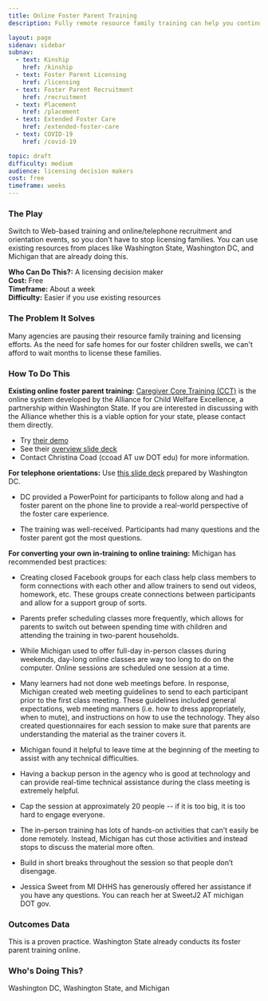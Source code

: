 ```yaml
---
title: Online Foster Parent Training
description: Fully remote resource family training can help you continue to license new homes and family members remotely during COVID-19.

layout: page
sidenav: sidebar
subnav:
  - text: Kinship
    href: /kinship
  - text: Foster Parent Licensing
    href: /licensing
  - text: Foster Parent Recruitment
    href: /recruitment
  - text: Placement
    href: /placement
  - text: Extended Foster Care
    href: /extended-foster-care
  - text: COVID-19
    href: /covid-19

topic: draft
difficulty: medium
audience: licensing decision makers
cost: free
timeframe: weeks
---
```



### The Play

Switch to Web-based training and online/telephone recruitment and orientation events, so you don't have to stop licensing families. You can use existing resources from places like Washington State, Washington DC, and Michigan that are already doing this.

**Who Can Do This?:**
A licensing decision maker<br />
**Cost:**
Free<br />
**Timeframe:**
About a week<br />
**Difficulty:**
Easier if you use existing resources<br />

### The Problem It Solves

Many agencies are pausing their resource family training and licensing efforts. As the need for safe homes for our foster children swells, we can't afford to wait months to license these families.

### How To Do This

**Existing online foster parent training:** [Caregiver Core Training (CCT)](https://allianceforchildwelfare.org/project/learn-more-about-caregiver-core-training-online) is the online system developed by the Alliance for Child Welfare Excellence, a partnership within Washington State.  If you are interested in discussing with the Alliance whether this is a viable option for your state, please contact them directly.

* Try [their demo](https://rise.articulate.com/share/i440AYYoiwdbuLFGST9LfKJrqfy4t05t#/)
* See their [overview slide deck](/assets/CCT_Online_Intro.pdf)
* Contact Christina Coad (ccoad AT uw DOT edu) for more information. 

**For telephone orientations:** Use [this slide deck](/assets/CFSA_Recruitment_Orientation_March_2020_Pride.pptx) prepared by Washington DC.

* DC provided a PowerPoint for participants to follow along and had a foster parent on the phone line to provide a real-world perspective of the foster care experience. 

* The training was well-received. Participants had many questions and the foster parent got the most questions.

**For converting your own in-training to online training:** Michigan has recommended best practices:

* Creating closed Facebook groups for each class help class members to form connections with each other and allow trainers to send out videos, homework, etc. These groups create connections between participants and allow for a support group of sorts. 

* Parents prefer scheduling classes more frequently, which allows for parents to switch out between spending time with children and attending the training in two-parent households. 

* While Michigan used to offer full-day in-person classes during weekends, day-long online classes are way too long to do on the computer. Online sessions are scheduled one session at a time. 

* Many learners had not done web meetings before. In response, Michigan created web meeting guidelines to send to each participant prior to the first class meeting. These guidelines included general expectations, web meeting manners (i.e. how to dress appropriately, when to mute), and instructions on how to use the technology. They also created questionnaires for each session to make sure that parents are understanding the material as the trainer covers it. 

* Michigan found it helpful to leave time at the beginning of the meeting to assist with any technical difficulties. 

* Having a backup person in the agency who is good at technology and can provide real-time technical assistance during the class meeting is extremely helpful. 

* Cap the session at approximately 20 people -- if it is too big, it is too hard to engage everyone. 

* The in-person training has lots of hands-on activities that can’t easily be done remotely. Instead, Michigan has cut those activities and instead stops to discuss the material more often. 

* Build in short breaks throughout the session so that people don’t disengage. 

* Jessica Sweet from MI DHHS has generously offered her assistance if you have any questions. You can reach her at SweetJ2 AT michigan DOT gov.


### Outcomes Data

This is a proven practice. Washington State already conducts its foster parent training online.

### Who's Doing This?

Washington DC, Washington State, and Michigan
